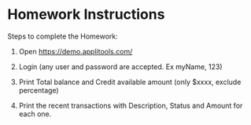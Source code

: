 # Homework Instructions

Steps to complete the Homework:

1. Open https://demo.applitools.com/

2. Login (any user and password are accepted. Ex myName, 123)

3. Print Total balance and Credit available amount (only $xxxx, exclude percentage)

4. Print the recent transactions with Description, Status and Amount for each one.